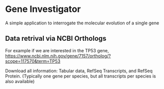 # Gene Investigator
A simple application to interrogate the molecular evolution of a single gene

## Data retrival via NCBI Orthologs
For example if we are interested in the TP53 gene, https://www.ncbi.nlm.nih.gov/gene/7157/ortholog/?scope=117570&term=TP53


Download all information: Tabular data, RefSeq Transcripts, and RefSeq Protein. (Typically one gene per species, but all transcripts per species is also available) 
